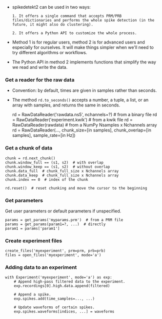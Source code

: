 * spikedetekt2 can be used in two ways:

      1. It offers a single command that accepts PRM/PRB files/dictionaries and performs the whole spike detection (in the future, it might also do clustering).

      2. It offers a Python API to customize the whole process.

* Method 1 is for regular users, method 2 is for advanced users and especially for ourselves. It will make things simpler when we'll need to try different algorithms or workflows.

* The Python API in method 2 implements functions that simplify the way we read and write the data.

### Get a reader for the raw data

* Convention: by default, times are given in samples rather than seconds.

* The method `rd.to_seconds()` accepts a number, a tuple, a list, or an array with samples, 
  and returns the same in seconds.

    rd = RawDataReader('rawdata.ns5', nchannels=?)  # from a binary file
    rd = RawDataReader('experiment.kwik')  # from a kwik file
    rd = RawDataReader(rawdata)  # from a NumPy Nsamples x Nchannels array
    rd = RawDataReader(..., chunk_size=[in samples],
                            chunk_overlap=[in samples], 
                            sample_rate=[in Hz])
    
### Get a chunk of data

    chunk = rd.next_chunk()
    chunk.window_full == (s1, s2)  # with overlap
    chunk.window_keep == (s1, s2)  # without overlap
    chunk.data_full  # chunk_full_size x Nchannels array
    chunk.data_keep  # chunk_full_size x Nchannels array
    chunk.index == 0  # index of the chunk  

    rd.reset()  # reset chunking and move the cursor to the beginning
    
### Get parameters

Get user parameters or default parameters if unspecified.

    params = get_params('myparams.prm')  # from a PRM file
    params = get_params(param1=?, ...)  # directly
    param1 = params['param1']

### Create experiment files

    create_files('myexperiment', prm=prm, prb=prb)
    files = open_files('myexperiment', mode='a')
    
### Adding data to an experiment

    with Experiment('myexperiment', mode='a') as exp:
        # Append high-pass filtered data to the experiment.
        exp.recordings[0].high.data.append(filtered)

        # Append a spike.
        exp.spikes.add(time_samples=..., ...)
        
        # Update waveforms of certain spikes.
        exp.spikes.waveforms[indices, ...] = waveforms
